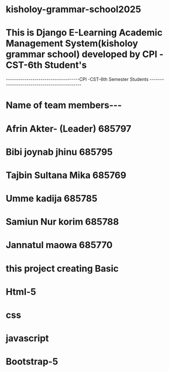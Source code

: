 # kisholoy-grammar-school2025
# This is Django E-Learning Academic  Management System(kisholoy grammar school) developed by CPI -CST-6th Student's
------------------------------------CPI -CST-6th Semester Students --------------------------------------------
# Name of team members---
# Afrin Akter- (Leader) 685797
# Bibi joynab jhinu 685795
# Tajbin Sultana Mika 685769
# Umme kadija 685785
# Samiun Nur korim 685788
# Jannatul maowa 685770

# this project creating Basic 
# Html-5
# css
# javascript
# Bootstrap-5
